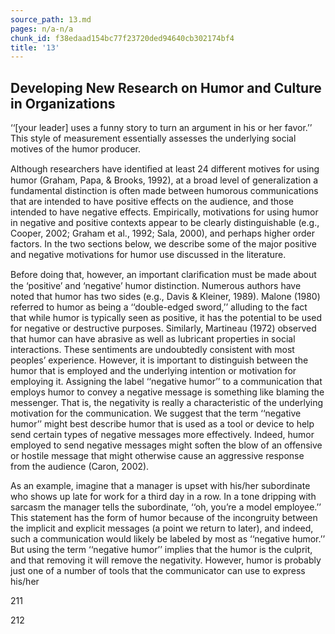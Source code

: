 ```yaml
---
source_path: 13.md
pages: n/a-n/a
chunk_id: f38edaad154bc77f23720ded94640cb302174bf4
title: '13'
---
```

## Developing New Research on Humor and Culture in Organizations

‘‘[your leader] uses a funny story to turn an argument in his or her favor.’’ This style of measurement essentially assesses the underlying social motives of the humor producer.

Although researchers have identiﬁed at least 24 different motives for using humor (Graham, Papa, & Brooks, 1992), at a broad level of generalization a fundamental distinction is often made between humorous communications that are intended to have positive effects on the audience, and those intended to have negative effects. Empirically, motivations for using humor in negative and positive contexts appear to be clearly distinguishable (e.g., Cooper, 2002; Graham et al., 1992; Sala, 2000), and perhaps higher order factors. In the two sections below, we describe some of the major positive and negative motivations for humor use discussed in the literature.

Before doing that, however, an important clariﬁcation must be made about the ‘positive’ and ‘negative’ humor distinction. Numerous authors have noted that humor has two sides (e.g., Davis & Kleiner, 1989). Malone (1980) referred to humor as being a ‘‘double-edged sword,’’ alluding to the fact that while humor is typically seen as positive, it has the potential to be used for negative or destructive purposes. Similarly, Martineau (1972) observed that humor can have abrasive as well as lubricant properties in social interactions. These sentiments are undoubtedly consistent with most peoples’ experience. However, it is important to distinguish between the humor that is employed and the underlying intention or motivation for employing it. Assigning the label ‘‘negative humor’’ to a communication that employs humor to convey a negative message is something like blaming the messenger. That is, the negativity is really a characteristic of the underlying motivation for the communication. We suggest that the term ‘‘negative humor’’ might best describe humor that is used as a tool or device to help send certain types of negative messages more effectively. Indeed, humor employed to send negative messages might soften the blow of an offensive or hostile message that might otherwise cause an aggressive response from the audience (Caron, 2002).

As an example, imagine that a manager is upset with his/her subordinate who shows up late for work for a third day in a row. In a tone dripping with sarcasm the manager tells the subordinate, ‘‘oh, you’re a model employee.’’ This statement has the form of humor because of the incongruity between the implicit and explicit messages (a point we return to later), and indeed, such a communication would likely be labeled by most as ‘‘negative humor.’’ But using the term ‘‘negative humor’’ implies that the humor is the culprit, and that removing it will remove the negativity. However, humor is probably just one of a number of tools that the communicator can use to express his/her

211

212
